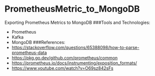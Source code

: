 # PrometheusMetric_to_MongoDB
Exporting Prometheus Metrics to MongoDB
###Tools and Technologies:
- Prometheus
- Kafka
- MongoDB
###References:
- https://stackoverflow.com/questions/65388098/how-to-parse-prometheus-data
- https://pkg.go.dev/github.com/prometheus/common
- https://prometheus.io/docs/instrumenting/exposition_formats/
- https://www.youtube.com/watch?v=O69sz842sFs